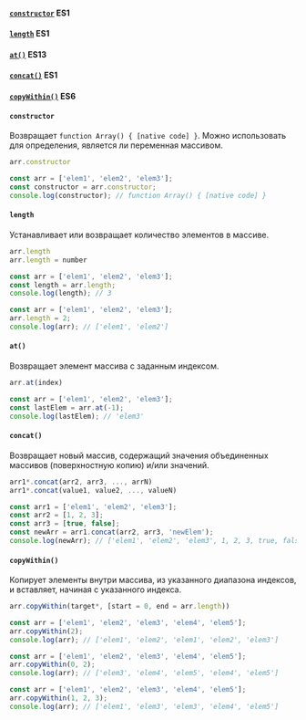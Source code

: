 #### [`constructor`](#constructor) ES1

#### [`length`](#length) ES1

#### [`at()`](#at) ES13

#### [`concat()`](#concat) ES1

#### [`copyWithin()`](#copywithin) ES6

#### `constructor`
Возвращает `function Array() { [native code] }`. Можно использовать для определения, является ли переменная массивом.
```js
arr.constructor
```
```js
const arr = ['elem1', 'elem2', 'elem3'];
const constructor = arr.constructor;
console.log(constructor); // function Array() { [native code] }
```

#### `length`
Устанавливает или возвращает количество элементов в массиве.
```js
arr.length
arr.length = number
```
```js
const arr = ['elem1', 'elem2', 'elem3'];
const length = arr.length;
console.log(length); // 3

const arr = ['elem1', 'elem2', 'elem3'];
arr.length = 2;
console.log(arr); // ['elem1', 'elem2']
```

#### `at()`
Возвращает элемент массива с заданным индексом.
```js
arr.at(index)
```
```js
const arr = ['elem1', 'elem2', 'elem3'];
const lastElem = arr.at(-1);
console.log(lastElem); // 'elem3'
```

#### `concat()`
Возвращает новый массив, содержащий значения объединенных массивов (поверхностную копию) и/или значений.
```js
arr1*.concat(arr2, arr3, ..., arrN)
arr1*.concat(value1, value2, ..., valueN)
```
```js
const arr1 = ['elem1', 'elem2', 'elem3'];
const arr2 = [1, 2, 3];
const arr3 = [true, false];
const newArr = arr1.concat(arr2, arr3, 'newElem');
console.log(newArr); // ['elem1', 'elem2', 'elem3', 1, 2, 3, true, false, 'newElem']
```

#### `copyWithin()`
Копирует элементы внутри массива, из указанного диапазона индексов, и вставляет, начиная с указанного индекса.
```js
arr.copyWithin(target*, [start = 0, end = arr.length))
```
```js
const arr = ['elem1', 'elem2', 'elem3', 'elem4', 'elem5'];
arr.copyWithin(2);
console.log(arr); // ['elem1', 'elem2', 'elem1', 'elem2', 'elem3']

const arr = ['elem1', 'elem2', 'elem3', 'elem4', 'elem5'];
arr.copyWithin(0, 2);
console.log(arr); // ['elem3', 'elem4', 'elem5', 'elem4', 'elem5']

const arr = ['elem1', 'elem2', 'elem3', 'elem4', 'elem5'];
arr.copyWithin(1, 2, 3);
console.log(arr); // ['elem1', 'elem3', 'elem3', 'elem4', 'elem5']
```
